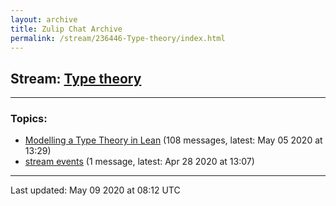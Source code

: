 ```yaml
---
layout: archive
title: Zulip Chat Archive
permalink: /stream/236446-Type-theory/index.html
---
```


## Stream: [Type theory](https://leanprover-community.github.io/archive/stream/236446-Type-theory/index.html)
---

### Topics:

* [Modelling a Type Theory in Lean](topic/Modelling.20a.20Type.20Theory.20in.20Lean.html) (108 messages, latest: May 05 2020 at 13:29)
* [stream events](topic/stream.20events.html) (1 message, latest: Apr 28 2020 at 13:07)

<hr><p>Last updated: May 09 2020 at 08:12 UTC</p>